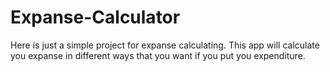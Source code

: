 # Expanse-Calculator
Here is just a simple project for expanse calculating. This app will calculate you expanse in different ways that you want if you put you expenditure.
